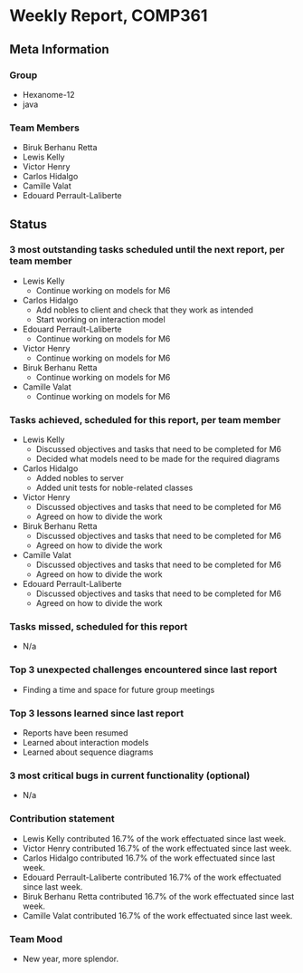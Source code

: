 # Weekly Report, COMP361

## Meta Information

### Group

 * Hexanome-12
 * java

### Team Members

 * Biruk Berhanu Retta
 * Lewis Kelly
 * Victor Henry
 * Carlos Hidalgo
 * Camille Valat
 * Edouard Perrault-Laliberte

## Status

### 3 most outstanding tasks scheduled until the next report, per team member

 * Lewis Kelly
   * Continue working on models for M6
 * Carlos Hidalgo
   * Add nobles to client and check that they work as intended
   * Start working on interaction model
 * Edouard Perrault-Laliberte
   * Continue working on models for M6
 * Victor Henry
   * Continue working on models for M6
 * Biruk Berhanu Retta
   * Continue working on models for M6
 * Camille Valat
   * Continue working on models for M6

### Tasks achieved, scheduled for this report, per team member

 * Lewis Kelly
   * Discussed objectives and tasks that need to be completed for M6
   * Decided what models need to be made for the required diagrams
 * Carlos Hidalgo
   * Added nobles to server
   * Added unit tests for noble-related classes
 * Victor Henry
   * Discussed objectives and tasks that need to be completed for M6
   * Agreed on how to divide the work
 * Biruk Berhanu Retta
   * Discussed objectives and tasks that need to be completed for M6
   * Agreed on how to divide the work
 * Camille Valat
   * Discussed objectives and tasks that need to be completed for M6
   * Agreed on how to divide the work
 * Edouard Perrault-Laliberte
   * Discussed objectives and tasks that need to be completed for M6
   * Agreed on how to divide the work

### Tasks missed, scheduled for this report

 * N/a

### Top 3 unexpected challenges encountered since last report

 * Finding a time and space for future group meetings

### Top 3 lessons learned since last report

 * Reports have been resumed
 * Learned about interaction models
 * Learned about sequence diagrams

### 3 most critical bugs in current functionality (optional)

 * N/a

### Contribution statement

 * Lewis Kelly contributed 16.7% of the work effectuated since last week.
 * Victor Henry contributed 16.7% of the work effectuated since last week.
 * Carlos Hidalgo contributed 16.7% of the work effectuated since last week.
 * Edouard Perrault-Laliberte contributed 16.7% of the work effectuated since last week.
 * Biruk Berhanu Retta contributed 16.7% of the work effectuated since last week.
 * Camille Valat contributed 16.7% of the work effectuated since last week.

### Team Mood

 * New year, more splendor.

